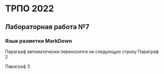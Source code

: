 ТРПО 2022
=========

Лабораторная работа №7
-------------------------

### Язык разметки MarkDown

Параграф автоматически переносится на следующую строку
Параграф 2

Параграф 3
